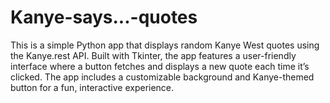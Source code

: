 # Kanye-says...-quotes
This is a simple Python app that displays random Kanye West quotes using the Kanye.rest API. Built with Tkinter, the app features a user-friendly interface where a button fetches and displays a new quote each time it’s clicked. The app includes a customizable background and Kanye-themed button for a fun, interactive experience.
